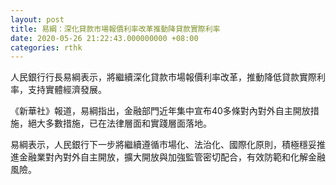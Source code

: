 ```yaml
---
layout: post
title: 易綱：深化貸款市場報價利率改革推動降貸款實際利率
date: 2020-05-26 21:22:43.000000000 +08:00
categories: rthk
---
```


人民銀行行長易綱表示，將繼續深化貸款市場報價利率改革，推動降低貸款實際利率，支持實體經濟發展。

《新華社》報道，易綱指出，金融部門近年集中宣布40多條對內對外自主開放措施，絕大多數措施，已在法律層面和實踐層面落地。

易綱表示，人民銀行下一步將繼續遵循市場化、法治化、國際化原則，積極穩妥推進金融業對內對外自主開放，擴大開放與加強監管密切配合，有效防範和化解金融風險。
